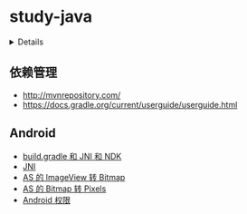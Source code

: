 # study-java

<details>
<summray>Resources</summray>

- [javaTpoint](https://www.javatpoint.com)

</details>

## 依赖管理

- http://mvnrepository.com/
- https://docs.gradle.org/current/userguide/userguide.html

## Android

- [build.gradle 和 JNI 和 NDK](https://github.com/nonelittlesong/study-java/wiki/build.gradle)
- [JNI](https://github.com/nonelittlesong/study-java/wiki/jni)
- [AS 的 ImageView 转 Bitmap](https://github.com/nonelittlesong/study-java/wiki/ImageViewtoBitmap)
- [AS 的 Bitmap 转 Pixels](https://github.com/nonelittlesong/study-java/wiki/BitmaptoPixels)
- [Android 权限](https://github.com/nonelittlesong/study-java/wiki/checkSelfPermission)
